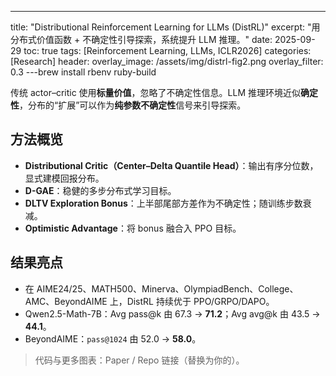 ---
title: "Distributional Reinforcement Learning for LLMs (DistRL)"
excerpt: "用分布式价值函数 + 不确定性引导探索，系统提升 LLM 推理。"
date: 2025-09-29
toc: true
tags: [Reinforcement Learning, LLMs, ICLR2026]
categories: [Research]
header:
  overlay_image: /assets/img/distrl-fig2.png
  overlay_filter: 0.3
---brew install rbenv ruby-build

传统 actor–critic 使用**标量价值**，忽略了不确定性信息。LLM 推理环境近似**确定性**，分布的“扩展”可以作为**纯参数不确定性**信号来引导探索。

## 方法概览
- **Distributional Critic（Center–Delta Quantile Head）**：输出有序分位数，显式建模回报分布。
- **D-GAE**：稳健的多步分布式学习目标。
- **DLTV Exploration Bonus**：上半部尾部方差作为不确定性；随训练步数衰减。
- **Optimistic Advantage**：将 bonus 融合入 PPO 目标。

## 结果亮点
- 在 AIME24/25、MATH500、Minerva、OlympiadBench、College、AMC、BeyondAIME 上，DistRL 持续优于 PPO/GRPO/DAPO。
- Qwen2.5-Math-7B：Avg pass@k 由 67.3 → **71.2**；Avg avg@k 由 43.5 → **44.1**。
- BeyondAIME：`pass@1024` 由 52.0 → **58.0**。

> 代码与更多图表：Paper / Repo 链接（替换为你的）。
